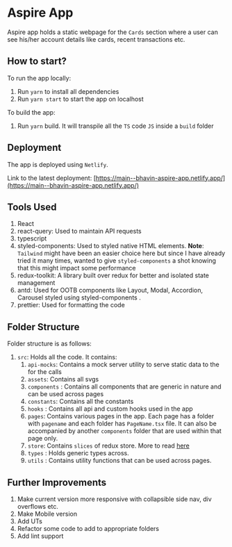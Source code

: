 # Aspire App

Aspire app holds a static webpage for the `Cards` section where a user can see his/her account details like cards, recent transactions etc.


## How to start?

To run the app locally:
1. Run `yarn` to install all dependencies
2. Run `yarn start` to start the app on localhost

To build the app:
1. Run `yarn` build. It will transpile all the `TS` code `JS` inside a `build` folder

## Deployment

The app is deployed using `Netlify`. 

Link to the latest deployment: [https://main--bhavin-aspire-app.netlify.app/](https://main--bhavin-aspire-app.netlify.app/)

## Tools Used
1. React
2. react-query: Used to maintain API requests
3. typescript
4. styled-components: Used to styled native HTML elements. **Note**: `Tailwind` might have been an easier choice here but since I have already tried it many times, wanted to give `styled-components` a shot knowing that this might impact some performance
5. redux-toolkit: A library built over redux for better and isolated state management
6. antd: Used for OOTB components like Layout, Modal, Accordion, Carousel styled using styled-components .
7. prettier: Used for formatting the code

## Folder Structure

Folder structure is as follows: 

1. `src`: Holds all the code. It contains:
   1. `api-mocks`: Contains a mock server utility to serve static data to the for the calls
   2. `assets`: Contains all svgs
   3. `components` : Contains all components that are generic in nature and can be used across pages
   4. `constants`: Contains all the constants
   5. `hooks` : Contains all api and custom hooks used in the app
   6. `pages`: Contains various pages in the app. Each page has a folder with `pagename` and each folder has `PageName.tsx` file. It can also be accompanied by another `components` folder that are used within that page only. 
   7. `store`: Contains `slices` of redux store. More to read [here](https://redux-toolkit.js.org/introduction/getting-started)
   8. `types` : Holds generic types across. 
   9. `utils` : Contains utility functions that can be used across pages.

## Further Improvements

1. Make current version more responsive with collapsible side nav, div overflows etc.
2. Make Mobile version
3. Add UTs
4. Refactor some code to add to appropriate folders
5. Add lint support